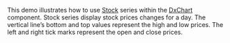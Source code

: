 This demo illustrates how to use [Stock](https://docs.devexpress.com/Blazor/DevExpress.Blazor.DxChartStockSeries-3) series within the [DxChart](https://docs.devexpress.com/Blazor/DevExpress.Blazor.DxChart-1) component. Stock series display stock prices changes for a day. The vertical line’s bottom and top values represent the high and low prices. The left and right tick marks represent the open and close prices.
